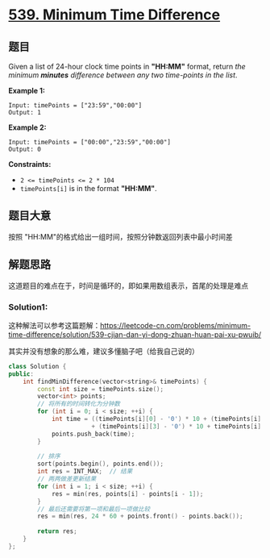 # [539. Minimum Time Difference](https://leetcode-cn.com/problems/minimum-time-difference/)

## 题目

Given a list of 24-hour clock time points in **"HH:MM"** format, return *the minimum **minutes** difference between any two time-points in the list*.

 

**Example 1:**

```
Input: timePoints = ["23:59","00:00"]
Output: 1
```

**Example 2:**

```
Input: timePoints = ["00:00","23:59","00:00"]
Output: 0
```

 

**Constraints:**

- `2 <= timePoints <= 2 * 104`
- `timePoints[i]` is in the format **"HH:MM"**.

## 题目大意

按照 "HH:MM"的格式给出一组时间，按照分钟数返回列表中最小时间差

## 解题思路

这道题目的难点在于，时间是循环的，即如果用数组表示，首尾的处理是难点

### Solution1:

这种解法可以参考这篇题解：https://leetcode-cn.com/problems/minimum-time-difference/solution/539-cjian-dan-yi-dong-zhuan-huan-pai-xu-pwuib/

其实并没有想象的那么难，建议多懂脑子吧（给我自己说的）

````c++
class Solution {
public:
    int findMinDifference(vector<string>& timePoints) {
        const int size = timePoints.size();
        vector<int> points;
        // 将所有的时间转化为分钟数
        for (int i = 0; i < size; ++i) {
            int time = ((timePoints[i][0] - '0') * 10 + (timePoints[i][1] - '0')) * 60
                       + (timePoints[i][3] - '0') * 10 + timePoints[i][4] - '0';
            points.push_back(time);
        }
        
        // 排序
        sort(points.begin(), points.end());
        int res = INT_MAX;  // 结果
        // 两两做差更新结果
        for (int i = 1; i < size; ++i) {
            res = min(res, points[i] - points[i - 1]);
        }
        // 最后还需要将第一项和最后一项做比较
        res = min(res, 24 * 60 + points.front() - points.back());
        
        return res;
    }
};
````

